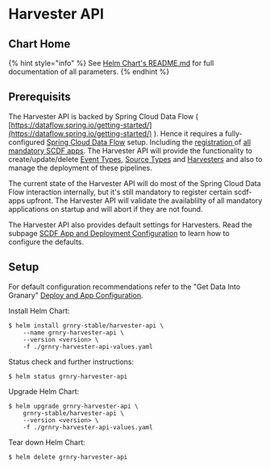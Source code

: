 # Harvester API

## Chart Home

{% hint style="info" %}
See [Helm Chart's README.md](https://github.com/syncier/grnry-harvester-api/tree/master/helm) for full documentation of all parameters.
{% endhint %}

## Prerequisits

The Harvester API is backed by Spring Cloud Data Flow \( [https://dataflow.spring.io/getting-started/](https://dataflow.spring.io/getting-started/) \). Hence it requires a fully-configured [Spring Cloud Data Flow](../spring-cloud-data-flow.md) setup. Including the [registration ](../spring-cloud-data-flow.md#registering-the-grnry-scdf-apps)of [all mandatory SCDF apps](../spring-cloud-data-flow.md#list-of-all-mandatory-scdf-apps). The Harvester API will provide the functionality to create/update/delete [Event Types](../../../learning-grnry-1/data-in/how-to-run-a-harvester/event-types.md), [Source Types](source-types.md) and [Harvesters](../../../learning-grnry-1/data-in/how-to-run-a-harvester/harvesters.md) and also to manage the deployment of these pipelines.

The current state of the Harvester API will do most of the Spring Cloud Data Flow interaction internally, but it's still mandatory to register certain scdf-apps upfront. The Harvester API will validate the availablilty of all mandatory applications on startup and will abort if they are not found.

The Harvester API also provides default settings for Harvesters. Read the subpage [SCDF App and Deployment Configuration](getting-started.md) to learn how to configure the defaults.

## Setup

For default configuration recommendations refer to the "Get Data Into Granary" [Deploy and App Configuration](getting-started.md).

Install Helm Chart:

```text
$ helm install grnry-stable/harvester-api \
    --name grnry-harvester-api \
    --version <version> \
    -f ./grnry-harvester-api-values.yaml
```

Status check and further instructions:

```text
$ helm status grnry-harvester-api
```

Upgrade Helm Chart:

```text
$ helm upgrade grnry-harvester-api \
    grnry-stable/harvester-api \
    --version <version> \
    -f ./grnry-harvester-api-values.yaml
```

Tear down Helm Chart:

```text
$ helm delete grnry-harvester-api
```

